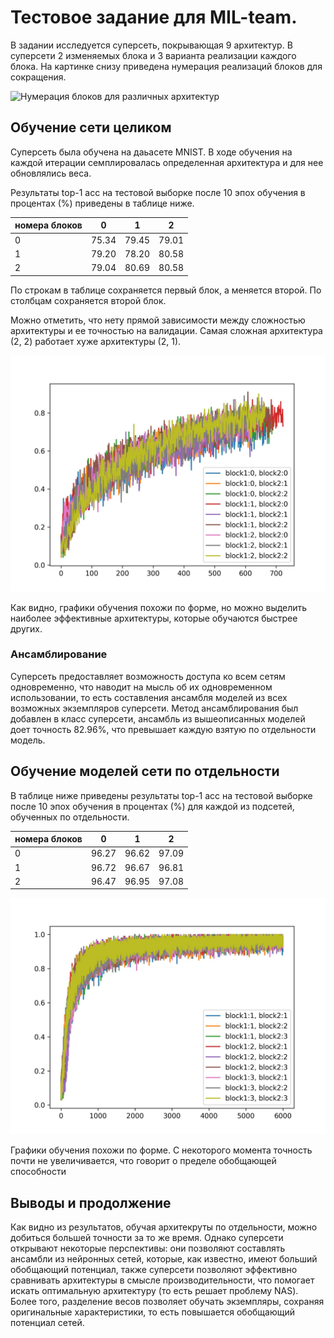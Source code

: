 # Тестовое задание для MIL-team.

В задании исследуется суперсеть, покрывающая 9 архитектур. В суперсети 2 изменяемых блока и 3 варианта реализации каждого блока. На картинке снизу приведена нумерация реализаций блоков для сокращения.

![Нумерация блоков для различных архитектур](/images/picture.jpg)

## Обучение сети целиком

Суперсеть была обучена на даьасете MNIST. В ходе обучения на каждой итерации семплировалась определенная архитектура и для нее обновлялись веса.

Результаты top-1 acc на тестовой выборке после 10 эпох обучения в процентах (%) приведены в таблице ниже.

| номера блоков |     0 |     1 |     2 |
|---------------|:-----:|:-----:|:-----:|
|             0 | 75.34 | 79.45 | 79.01 |
|             1 | 79.20 | 78.20 | 80.58 |
|             2 | 79.04 | 80.69 | 80.58 |

По строкам в таблице сохраняется первый блок, а меняется второй. По столбцам сохраняется второй блок.

Можно отметить, что нету прямой зависимости между сложностью архитектуры и ее точностью на валидации. Самая сложная архитектура (2, 2) работает хуже архитектуры (2, 1).

![Графики точности на тестовой выборке для разных архитектур](/images/graph_together.jpg)

Как видно, графики обучения похожи по форме, но можно выделить наиболее эффективные архитектуры, которые обучаются быстрее других.

### Ансамблирование

Суперсеть предоставляет возможность доступа ко всем сетям одновременно, что наводит на мысль об их одновременном использовании, то есть составления ансамбля моделей из всех возможных экземпляров суперсети. Метод ансамблирования был добавлен в класс суперсети, ансамбль из вышеописанных моделей доет точность 82.96%, что превышает каждую взятую по отдельности модель.

## Обучение моделей сети по отдельности

В таблице ниже приведены результаты top-1 acc на тестовой выборке после 10 эпох обучения в процентах (%) для каждой из подсетей, обученных по отдельности.

| номера блоков |     0 |     1 |     2 |
|---------------|:-----:|:-----:|:-----:|
|             0 | 96.27 | 96.62 | 97.09 |
|             1 | 96.72 | 96.67 | 96.81 |
|             2 | 96.47 | 96.95 | 97.08 |

![Графики точности на тестовой выборке для разных архитектур](/images/graph_apart.jpg)

Графики обучения похожи по форме. С некоторого момента точность почти не увеличивается, что говорит о пределе обобщающей способности

## Выводы и продолжение

Как видно из результатов, обучая архитекруты по отдельности, можно добиться большей точности за то же время. Однако суперсети открывают некоторые перспективы: они позволяют составлять ансамбли из нейронных сетей, которые, как известно, имеют больший обобщающий потенциал, также суперсети позволяют эффективно сравнивать архитектуры в смысле производительности, что помогает искать оптимальную архитектуру (то есть решает проблему NAS). Более того, разделение весов позволяет обучать экземпляры, сохраняя оригинальные характеристики, то есть повышается обобщающий потенциал сетей.

